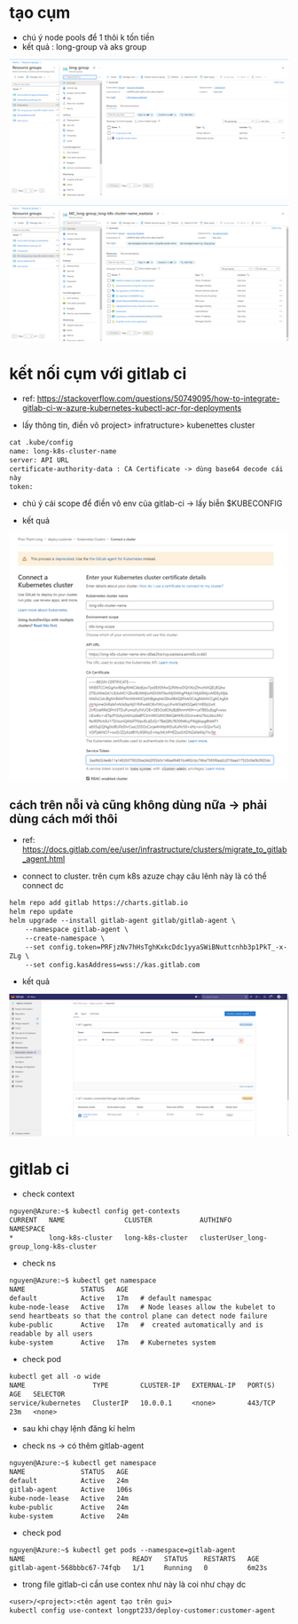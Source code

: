 # tạo cụm 

- chú ý node pools để 1 thôi k tốn tiền 
- kết quả : long-group và aks group 

![](./asset/long-group.png)

![](./asset/aks-group.png)

# kết nối cụm với gitlab ci

- ref: https://stackoverflow.com/questions/50749095/how-to-integrate-gitlab-ci-w-azure-kubernetes-kubectl-acr-for-deployments

- lấy thông tin, điền vô project> infratructure> kubenettes cluster 

```
cat .kube/config 
name: long-k8s-cluster-name
server: API URL
certificate-authority-data : CA Certificate -> dùng base64 decode cái này
token: 
```
- chú ý cái scope để điền vô env của gitlab-ci -> lấy biễn $KUBECONFIG

- kết quả 

![](/asset/gitlab-connect-k8s.png)


## cách trên nỗi và cũng không dùng nữa -> phải dùng cách mới thôi 

- ref: https://docs.gitlab.com/ee/user/infrastructure/clusters/migrate_to_gitlab_agent.html

- connect to cluster. trên cụm k8s azuze chạy câu lênh này là có thể connect dc 

```
helm repo add gitlab https://charts.gitlab.io
helm repo update
helm upgrade --install gitlab-agent gitlab/gitlab-agent \
    --namespace gitlab-agent \
    --create-namespace \
    --set config.token=PRFjzNv7hHsTghKxkcDdc1yyaSWiBNuttcnhb3p1PkT_-x-ZLg \
    --set config.kasAddress=wss://kas.gitlab.com
```

- kết quả

![](/asset/connect-new.png)

# gitlab ci 

- check context 

```
nguyen@Azure:~$ kubectl config get-contexts
CURRENT   NAME               CLUSTER            AUTHINFO                                  NAMESPACE
*         long-k8s-cluster   long-k8s-cluster   clusterUser_long-group_long-k8s-cluster
```

- check ns

```
nguyen@Azure:~$ kubectl get namespace
NAME              STATUS   AGE
default           Active   17m   # default namespac
kube-node-lease   Active   17m   # Node leases allow the kubelet to send heartbeats so that the control plane can detect node failure
kube-public       Active   17m   #  created automatically and is readable by all users
kube-system       Active   17m   # Kubernetes system
```

- check pod 

```
kubectl get all -o wide                                                           
NAME                 TYPE        CLUSTER-IP   EXTERNAL-IP   PORT(S)   AGE   SELECTOR
service/kubernetes   ClusterIP   10.0.0.1     <none>        443/TCP   23m   <none>
```

- sau khi chạy lệnh đăng kí helm 

- check ns -> có thêm gitlab-agent 

```
nguyen@Azure:~$ kubectl get namespace
NAME              STATUS   AGE
default           Active   24m
gitlab-agent      Active   106s
kube-node-lease   Active   24m
kube-public       Active   24m
kube-system       Active   24m
```

- check pod 

```
nguyen@Azure:~$ kubectl get pods --namespace=gitlab-agent
NAME                           READY   STATUS    RESTARTS   AGE
gitlab-agent-568bbbc67-74fqb   1/1     Running   0          6m23s
```

- trong file gitlab-ci cần use contex như này là coi như chạy dc 

```
<user>/<project>:<tên agent tạo trên gui>
kubectl config use-context longpt233/deploy-customer:customer-agent
```






